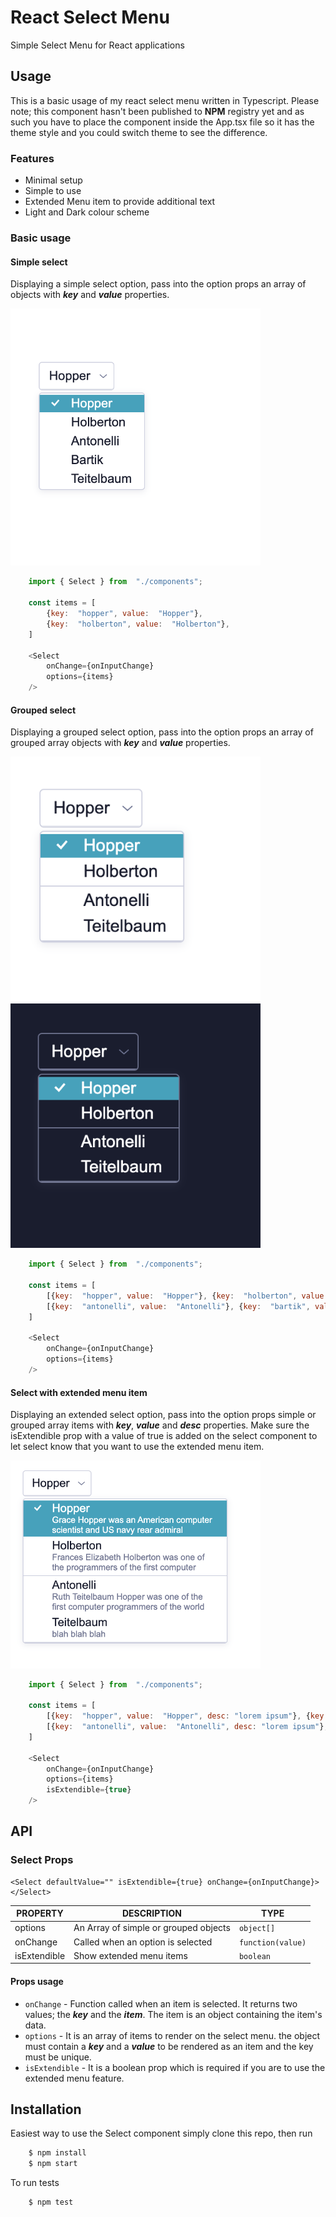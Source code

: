 # React Select Menu

Simple Select Menu for React applications

## Usage

This is a basic usage of my react select menu written in Typescript. Please note; this component hasn't been published to **NPM** registry yet and as such you have to place the component inside the App.tsx file so it has the theme style and you could switch theme to see the difference.

### Features

- Minimal setup
- Simple to use
- Extended Menu item to provide additional text
- Light and Dark colour scheme

### Basic usage

#### Simple select

Displaying a simple select option, pass into the option props an array of objects with **_key_** and **_value_** properties.

<img src="./Screenshot-simple.png" alt="Logo" width="400">

```js
	import { Select } from  "./components";

	const items = [
		{key:  "hopper", value:  "Hopper"},
		{key:  "holberton", value:  "Holberton"},
	]

	<Select
		onChange={onInputChange}
		options={items}
	/>
```

#### Grouped select

Displaying a grouped select option, pass into the option props an array of grouped array objects with **_key_** and **_value_** properties.

<img src="./Screenshot-grouped.png" alt="Logo" width="400">
<img src="./Screenshot-darkmode.png" alt="Logo" width="400">

```js
	import { Select } from  "./components";

	const items = [
		[{key:  "hopper", value:  "Hopper"}, {key:  "holberton", value:  "Holberton"}],
		[{key:  "antonelli", value:  "Antonelli"}, {key:  "bartik", value:  "Bartik"}],
	]

	<Select
		onChange={onInputChange}
		options={items}
	/>
```

#### Select with extended menu item

Displaying an extended select option, pass into the option props simple or grouped array items with **_key_**, **_value_** and **_desc_** properties. Make sure the isExtendible prop with a value of true is added on the select component to let select know that you want to use the extended menu item.

<img src="./Screenshot-extended.png" alt="Logo" width="400">

```js
	import { Select } from  "./components";

	const items = [
		[{key:  "hopper", value:  "Hopper", desc: "lorem ipsum"}, {key:  "holberton", value:  "Holberton", desc: "lorem ipsum"}],
		[{key:  "antonelli", value:  "Antonelli", desc: "lorem ipsum"}, {key:  "bartik", value:  "Bartik", desc: "lorem ipsum"}],
	]

	<Select
		onChange={onInputChange}
		options={items}
		isExtendible={true}
	/>
```

## API

### Select Props

    <Select defaultValue="" isExtendible={true} onChange={onInputChange}></Select>

| PROPERTY     | DESCRIPTION                           | TYPE              |
| ------------ | ------------------------------------- | ----------------- |
| options      | An Array of simple or grouped objects | `object[]`        |
| onChange     | Called when an option is selected     | `function(value)` |
| isExtendible | Show extended menu items              | `boolean`         |

#### Props usage

- `onChange` - Function called when an item is selected. It returns two values; the **_key_** and the **_item_**. The item is an object containing the item's data.
- `options` - It is an array of items to render on the select menu. the object must contain a **_key_** and a **_value_** to be rendered as an item and the key must be unique.
- `isExtendible` - It is a boolean prop which is required if you are to use the extended menu feature.

## Installation

Easiest way to use the Select component simply clone this repo, then run

```bash
	$ npm install
	$ npm start
```

To run tests

```bash
	$ npm test
```
